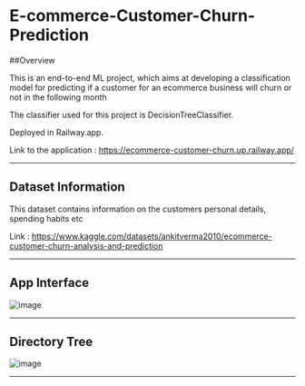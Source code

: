 # E-commerce-Customer-Churn-Prediction

##Overview

This is an end-to-end ML project, which aims at developing a classification model for predicting if a customer for an ecommerce business will churn or not in the following month

The classifier used for this project is DecisionTreeClassifier.

Deployed in Railway.app.

Link to the application : https://ecommerce-customer-churn.up.railway.app/ 

************************************************************************************************************

## Dataset Information

This dataset contains information on the customers personal details, spending habits etc

Link : https://www.kaggle.com/datasets/ankitverma2010/ecommerce-customer-churn-analysis-and-prediction 

************************************************************************************************************

## App Interface

![image](https://user-images.githubusercontent.com/77207245/206840674-1cc63fa5-e92d-4c67-a9df-c603a7c50ea9.png)

************************************************************************************************************

## Directory Tree

![image](https://user-images.githubusercontent.com/77207245/206840435-48e20324-a79b-4601-b881-9687baa2521f.png)

************************************************************************************************************

